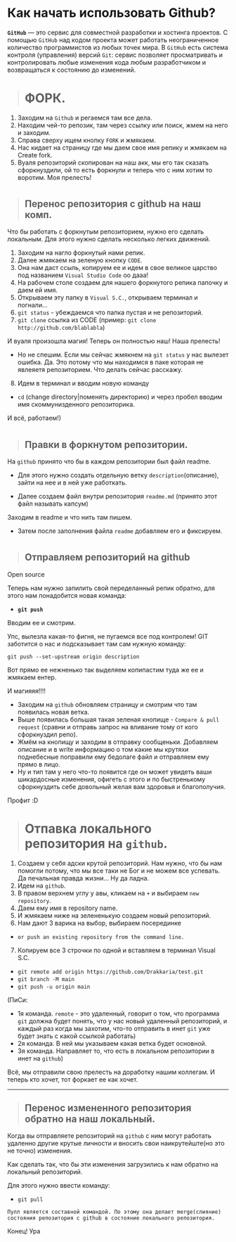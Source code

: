 # Как начать использовать Github?

**`GitHub`** — это сервис для совместной разработки и хостинга проектов. C помощью `GitHub` над кодом проекта может работать неограниченное количество программистов из любых точек мира. В `GitHub` есть система контроля (управления) версий `Git`: сервис позволяет просматривать и контролировать любые изменения кода любым разработчиком и возвращаться к состоянию до изменений.
#
>#  ФОРК.
1. Заходим на `Github` и регаемся там все дела.
2. Находим чей-то репозик, там через ссылку или поиск, жмем на него и заходим.
3. Справа сверху ищем кнопку `FORK` и жмякаем.
4. Нас кидает на страницу где мы даем свое имя репику и жмякаем на Create fork.
5. Вуаля репозиторий скопирован на наш акк, мы его так сказать сфоркнуздили, ой то есть форкнули и теперь что с ним хотим то воротим. Моя прелесть!
#
>## Перенос репозитория с github на наш комп.
Что бы работать с форкнутым репозиторием, нужно его сделать локальным. Для этого нужно сделать несколько легких движений.
1. Заходим на нагло форкнутый нами репик.
2. Далее жмякаем на зеленую кнопку `CODE`.
3. Она нам даст ссыль, копируем ее и идем в свое великое царство под названием `Visual Studio Code` оо дааа!
4. На рабочем столе создаем для нашего форкнутого репика папочку и даем ей имя.
5. Открываем эту папку в `Visual S.C.`, открываем терминал и погнали…
6.  `git status` - убеждаемся что папка пустая и не репозиторий.
7. `git clone` ссылка из CODE (пример: `git clone http://github.com/blablabla`)

И вуаля произошла магия! Теперь он полностью наш! Наша прелесть!

- Но не спешим. Если мы сейчас жмякнем на `git status` у нас вылезет ошибка. Да. Это потому что мы находимся в паке которая не явлеяетя репозиторием. Что делать сейчас расскажу.
8. Идем в терминал и вводим новую команду
- `cd` (change directory|поменять директорию) и через пробел вводим имя скоммунизденного репозиторика.

И всё, работаем!) 
#

>## Правки в форкнутом репозитории.

На `github` принято что бы в каждом репозитории был файл readme.

- Для этого нужно создать отдельную ветку `description`(описание), зайти на нее и в ней уже работкать.

- Далее создаем файл внутри репозитория `readme.md` (принято этот файл называть капсум)

Заходим в readme и что нить там пишем.

- Затем после заполнения файла `readme` добавляем его и фиксируем.
#

>## Отправляем репозиторий на **github**

Open source

Теперь нам нужно запилить свой переделанный репик обратно, для этого нам понадобится новая команда:
-  **`git push`** 

Вводим ее и смотрим.

Упс, вылезла какая-то фигня, не пугаемся все под контролем!
GIT заботится о нас и подсказывает там сам нужную команду:
```
git push --set-upstream origin description
```

Вот прямо ее нежненько так выделяем копипастим туда же ее и жмякаем ентер.

И магияяя!!!!

- Заходим на `github` обновляем страницу и смотрим что там появилась новая ветка.
- Выше появилась большая такая зеленая кнопище - `Compare & pull request`
(сравни и отправь запрос на вливание тому от кого сфоркнуздил репо).
- Жмём на кнопищу и заходим в отправку сообщеньки.
Добавляем описание и в write информацию о том какие мы крутяхи поднебесные поправили ему бедолаге файл и отправляем ему прямо в лицо.
- Ну и тип там у него что-то появится где он может увидеть ваши шикардосные изменения, офигеть с этого и по быстренькому сфоркнуздить себе довольный желая вам здоровья и благополучия. 

Профит :D



># Отпавка локального репозитория на `github`.

1. Создаем у себя адски крутой репозиторий.
Нам нужно, что бы нам помогли потому, что мы все таки не Бог и не можем все успевать. Да печальная правда жизни... Ну да ладна.
2. Идем на  `github`.
3. В правом верхнем углу у авы, кликаем на `+` и выбираем `new repository`.
4. Даем ему имя в repository name.
5. И жмякаем ниже на зелененькую создаем новый репозиторий.
6. Нам дают 3 варика на выбор, выбираем посерединке 
- `or push an existing repository from the command line.`
7. Копируем все 3 строчки по одной и вставляем в терминал Visual S.C.
 - `git remote add origin https://github.com/Drakkaria/test.git`
 - `git branch -M main`
 - `git push -u origin main`

 (ПиСи: 
 - 1я команда. `remote` - это удаленный, говорит о том, что программа `git` должна будет понять, что у нас новый удаленный репозиторий, и каждый раз когда мы захотим, что-то отправить в инет `git` уже будет знать с какой ссылкой работать)
- 2я команда. В ней мы указываем какая ветка будет основной.
- 3я команда. Направляет то, что есть в локальном репозитории в инет на  `github`)

Всё, мы отправили свою прелесть на доработку нашим коллегам. И теперь кто хочет, тот форкает ее как хочет.

___

>## Перенос измененного репозитория обратно на наш локальный.
Когда вы отправляете репозиторий на `github` с ним могут работать удаленно другие крутые личности и вносить свои наикрутейште(но это не точно) изменения. 

Как сделать так, что бы эти изменения загрузились к нам обратно на локальный репозиторий.

Для этого нужно ввести команду:
- `git pull`

```
Пулл является составной командой. По этому она делает merge(слияние) состояния репозитория с github в состояние локального репозитория.
```
Конец! Ура